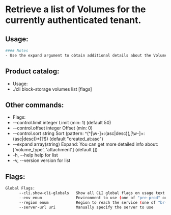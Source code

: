 # Retrieve a list of Volumes for the currently authenticated tenant.

## Usage:
```bash
#### Notes
- Use the expand argument to obtain additional details about the Volume Type.
```

## Product catalog:
- Usage:
- ./cli block-storage volumes list [flags]

## Other commands:
- Flags:
- --control.limit integer     Limit (min: 1) (default 50)
- --control.offset integer    Offset (min: 0)
- --control.sort string       Sort (pattern: ^(^[\w-]+:(asc|desc)(,[\w-]+:(asc|desc))*)?$) (default "created_at:asc")
- --expand array(string)     Expand: You can get more detailed info about: ['volume_type', 'attachment'] (default [])
- -h, --help                     help for list
- -v, --version                  version for list

## Flags:
```bash
Global Flags:
      --cli.show-cli-globals   Show all CLI global flags on usage text
      --env enum               Environment to use (one of "pre-prod" or "prod") (default "prod")
      --region enum            Region to reach the service (one of "br-mgl1", "br-ne1" or "br-se1") (default "br-ne1")
      --server-url uri         Manually specify the server to use
```

